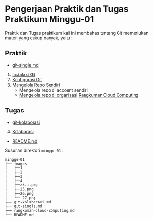 # Pengerjaan Praktik dan Tugas Praktikum Minggu-01
Praktik dan Tugas praktikum kali ini membahas tentang Git memerlukan materi yang cukup banyak, yaitu :
## Praktik
* [git-single.md](git-single.md)
1. [Instalasi Git](git-single.md)
2. [Konfigurasi Git](git-single.md) 
3. [Mengelola Repo Sendiri](git-single.md)
   * [Mengelola repo di account sendiri](git-single.md)
   * [Mengelola repo di organisasi](git-single.md)
[Rangkuman Cloud Computing](rangkuman-cloud-computing.md)
## Tugas
* [git-kolaborasi](git-kolaborasi.md)

4. [Kolaborasi](git-kolaborasi.md)

* [README.md](README.md)


Susunan direktori `minggu-01` :
```
minggu-01
├── images
|   ├──1
|   ├──2
|   ├──3
|   ├──4
|   ├──25.1.png
|   ├──25.png
|   ├──26.png
|   └── 27.png
├── git-kolaborasi.md
├── git-single.md
├── rangkuman-cloud-computing.md
└── README.md
```
